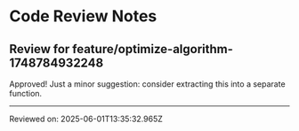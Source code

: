 # Code Review Notes

## Review for feature/optimize-algorithm-1748784932248

Approved! Just a minor suggestion: consider extracting this into a separate function.

---
Reviewed on: 2025-06-01T13:35:32.965Z